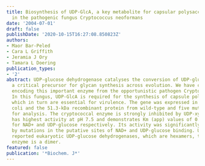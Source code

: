 ```yaml
---
title: Biosynthesis of UDP-GlcA, a key metabolite for capsular polysaccharide synthesis
  in the pathogenic fungus Cryptococcus neoformans
date: '2004-07-01'
draft: false
publishDate: '2020-10-15T16:27:08.850823Z'
authors:
- Maor Bar-Peled
- Cara L Griffith
- Jeramia J Ory
- Tamara L Doering
publication_types:
- '2'
abstract: UDP-glucose dehydrogenase catalyses the conversion of UDP-glucose into UDP-GlcA,
  a critical precursor for glycan synthesis across evolution. We have cloned the gene
  encoding this important enzyme from the opportunistic pathogen Cryptococcus neoformans.
  In this fungus, UDP-GlcA is required for the synthesis of capsule polysaccharides,
  which in turn are essential for virulence. The gene was expressed in Escherichia
  coli and the 51.3-kDa recombinant protein from wild-type and five mutants was purified
  for analysis. The cryptococcal enzyme is strongly inhibited by UDP-xylose and NADH,
  has highest activity at pH 7.5 and demonstrates Km (app) values of 0.1 and 1.5 mM
  for NAD+ and UDP-glucose respectively. Its activity was significantly decreased
  by mutations in the putative sites of NAD+ and UDP-glucose binding. Unlike previously
  reported eukaryotic UDP-glucose dehydrogenases, which are hexamers, the cryptococcal
  enzyme is a dimer.
featured: false
publication: '*Biochem. J*'
---
```


